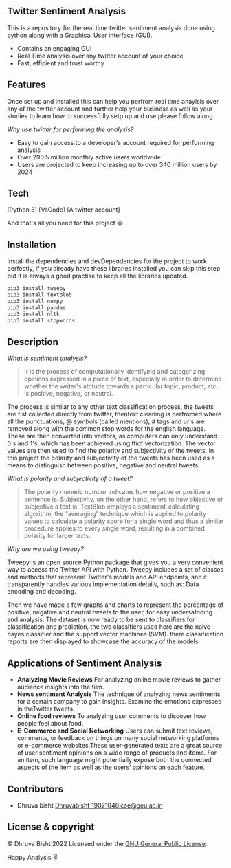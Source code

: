 ## Twitter Sentiment Analysis
This is a repository for the real time twitter sentiment analysis done using python along with a Graphical User interface (GUI).
- Contains an engaging GUI 
- Real Time analysis over any twitter account of your choice
- Fast, efficient and trust worthy

## Features
Once set up and installed this can help you perfrom real time anaylsis over any of the twitter account and further help your business as well as your studies to learn how to successfully setp up and use please follow along.

*Why use twitter for performing the analysis?*

-  Easy to gain access to a developer's account required for performing analysis
-  Over 290.5 million monthly active users worldwide
-  Users are projected to keep increasing up to over 340 million users by 2024

## Tech

[Python 3]
[VsCode]
[A twitter account]
 
And that's all you need for this project 😃

## Installation
Install the dependencies and devDependencies for the project to work perfectly, if you already have these libraries installed you can skip this step but it is always a good practise to keep all the libraries updated.

```sh
pip3 install tweepy
pip3 install textblob
pip3 install numpy
pip3 install pandas
pip3 install nltk
pip3 install stopwords
```

## Description

*What is sentiment analysis?*

>  It is the process of computationally identifying and categorizing opinions
>  expressed in a piece of text, especially in order to determine whether the
>  writer's attitude towards a particular topic, product, etc. is positive,
>  negative, or neutral.

The process is similar to any other text classification process, the tweets are fist collected directly from twitter, thentext cleaning is perfromed where all the punctuations, @ symbols (called mentions), # tags and urls are removed along with the common stop words for the english language. These are then converted into vectors, as computers can only understand 0's and 1's, which has been achieved using tfidf vectorization. The vector values are then used to find the polarity and subjectivity of the tweets.
In this project the polarity and subjectivity of the tweets has been used as a means to distinguish between positive, negative and neutral tweets.

*What is polarity and subjectivity of a tweet?*

>  The polarity numeric number indicates how negative or positive a sentence is.
>  Subjectivity, on the other hand, refers to how objective or subjective a text is.
>  TextBlob employs a sentiment-calculating algorithm, the “averaging” technique 
>  which is applied to polarity values to calculate a polarity score for a single word
>  and thus a similar procedure applies to every single word, resulting in a combined
>  polarity for larger texts.

*Why are we using tweepy?*

Tweepy is an open source Python package that gives you a very convenient way to access the Twitter API with Python. Tweepy includes a set of classes and methods that represent Twitter's models and API endpoints, and it transparently handles various implementation details, such as: Data encoding and decoding.

Then we have made a few graphs and charts to represent the percentage of positive, negative and neutral tweets to the user, for easy undersatnding and analysis. The dataset is now ready to be sent to classifiers for classification and prediction, the two classifiers used here are the naive bayes classifier and the support vector machines (SVM). there classification reports are then displayed to showcase the accuracy of the models.


## Applications of Sentiment Analysis

- **Analyzing Movie Reviews** For analyzing online movie reviews to gather audience insights into the film.
- **News sentiment Analysis** The technique of analyzing news sentiments for a certain company to gain insights. Examine the emotions expressed in theTwitter tweets.
- **Online food reviews** To analyzing user comments to discover how people feel about food.
- **E-Commerce and Social Networking** Users can submit text reviews, comments, or feedback on things on many social networking platforms or e-commerce websites.These user-generated texts are a great source of user sentiment opinions on a wide range of products and items. For an item, such language might potentially expose both the connected aspects of the item as well as the users’ opinions on each feature.



## Contributors
- Dhruva bisht <Dhruvabisht_19021048.cse@geu.ac.in>

## License & copyright
© Dhruva Bisht 2022
Licensed under the [GNU General Public License](LICENSE).

Happy Analysis ✌
